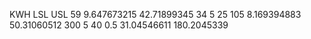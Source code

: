 KWH	LSL	USL
59	9.647673215	42.71899345
34	5	25
105	8.169394883	50.31060512
300	5	40
0.5	31.04546611	180.2045339
